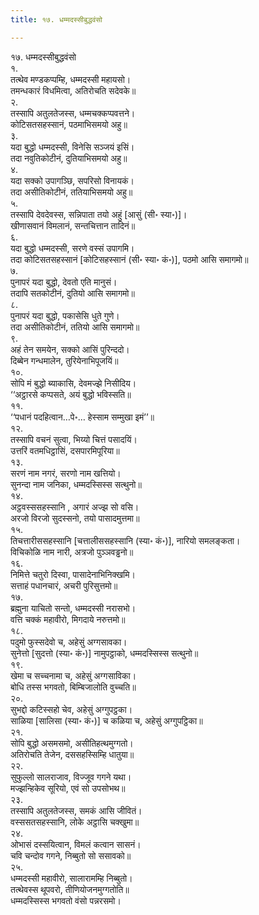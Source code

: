 ```yaml
---
title: १७. धम्मदस्सीबुद्धवंसो

---
```

१७. धम्मदस्सीबुद्धवंसो  
१.  
तत्थेव मण्डकप्पम्हि, धम्मदस्सी महायसो।  
तमन्धकारं विधमित्वा, अतिरोचति सदेवके॥  
२.  
तस्सापि अतुलतेजस्स, धम्मचक्कप्पवत्तने।  
कोटिसतसहस्सानं, पठमाभिसमयो अहु॥  
३.  
यदा बुद्धो धम्मदस्सी, विनेसि सञ्जयं इसिं।  
तदा नवुतिकोटीनं, दुतियाभिसमयो अहु॥  
४.  
यदा सक्को उपागञ्छि, सपरिसो विनायकं।  
तदा असीतिकोटीनं, ततियाभिसमयो अहु॥  
५.  
तस्सापि देवदेवस्स, सन्निपाता तयो अहुं [आसुं (सी॰ स्या॰)]।  
खीणासवानं विमलानं, सन्तचित्तान तादिनं॥  
६.  
यदा बुद्धो धम्मदस्सी, सरणे वस्सं उपागमि।  
तदा कोटिसतसहस्सानं [कोटिसहस्सानं (सी॰ स्या॰ कं॰)], पठमो आसि समागमो॥  
७.  
पुनापरं यदा बुद्धो, देवतो एति मानुसं।  
तदापि सतकोटीनं, दुतियो आसि समागमो॥  
८.  
पुनापरं यदा बुद्धो, पकासेसि धुते गुणे।  
तदा असीतिकोटीनं, ततियो आसि समागमो॥  
९.  
अहं तेन समयेन, सक्को आसिं पुरिन्ददो।  
दिब्बेन गन्धमालेन, तुरियेनाभिपूजयिं॥  
१०.  
सोपि मं बुद्धो ब्याकासि, देवमज्झे निसीदिय।  
‘‘अट्ठारसे कप्पसते, अयं बुद्धो भविस्सति॥  
११.  
‘‘पधानं पदहित्वान…पे॰… हेस्साम सम्मुखा इमं’’॥  
१२.  
तस्सापि वचनं सुत्वा, भिय्यो चित्तं पसादयिं।  
उत्तरिं वतमधिट्ठासिं, दसपारमिपूरिया॥  
१३.  
सरणं नाम नगरं, सरणो नाम खत्तियो।  
सुनन्दा नाम जनिका, धम्मदस्सिस्स सत्थुनो॥  
१४.  
अट्ठवस्ससहस्सानि , अगारं अज्झ सो वसि।  
अरजो विरजो सुदस्सनो, तयो पासादमुत्तमा॥  
१५.  
तिचत्तारीससहस्सानि [चत्तालीससहस्सानि (स्या॰ कं॰)], नारियो समलङ्कता।  
विचिकोळि नाम नारी, अत्रजो पुञ्ञवड्ढनो॥  
१६.  
निमित्ते चतुरो दिस्वा, पासादेनाभिनिक्खमि।  
सत्ताहं पधानचारं, अचरी पुरिसुत्तमो॥  
१७.  
ब्रह्मुना याचितो सन्तो, धम्मदस्सी नरासभो।  
वत्ति चक्कं महावीरो, मिगदाये नरुत्तमो॥  
१८.  
पदुमो फुस्सदेवो च, अहेसुं अग्गसावका।  
सुनेत्तो [सुदत्तो (स्या॰ कं॰)] नामुपट्ठाको, धम्मदस्सिस्स सत्थुनो॥  
१९.  
खेमा च सच्चनामा च, अहेसुं अग्गसाविका।  
बोधि तस्स भगवतो, बिम्बिजालोति वुच्चति॥  
२०.  
सुभद्दो कटिस्सहो चेव, अहेसुं अग्गुपट्ठका।  
साळिया [सालिसा (स्या॰ कं॰)] च कळिया च, अहेसुं अग्गुपट्ठिका॥  
२१.  
सोपि बुद्धो असमसमो, असीतिहत्थमुग्गतो।  
अतिरोचति तेजेन, दससहस्सिम्हि धातुया॥  
२२.  
सुफुल्लो सालराजाव, विज्जूव गगने यथा।  
मज्झन्हिकेव सूरियो, एवं सो उपसोभथ॥  
२३.  
तस्सापि अतुलतेजस्स, समकं आसि जीवितं।  
वस्ससतसहस्सानि, लोके अट्ठासि चक्खुमा॥  
२४.  
ओभासं दस्सयित्वान, विमलं कत्वान सासनं।  
चवि चन्दोव गगने, निब्बुतो सो ससावको॥  
२५.  
धम्मदस्सी महावीरो, सालारामम्हि निब्बुतो।  
तत्थेवस्स थूपवरो, तीणियोजनमुग्गतोति॥  
धम्मदस्सिस्स भगवतो वंसो पन्नरसमो।  